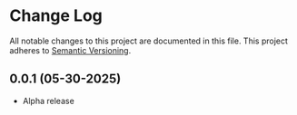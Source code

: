 # Change Log
All notable changes to this project are documented in this file. This project
adheres to [Semantic Versioning](https://semver.org/).

## 0.0.1 (05-30-2025)
* Alpha release
